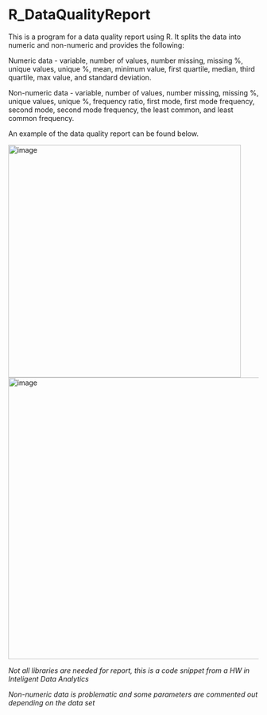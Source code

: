# R_DataQualityReport

This is a program for a data quality report using R. It splits the data into numeric and non-numeric and provides the following:

Numeric data - variable, number of values, number missing, missing %, unique values, unique %, mean, minimum value, first quartile, median, third quartile, max value, and standard deviation. 

Non-numeric data - variable, number of values, number missing, missing %, unique values, unique %, frequency ratio, first mode, first mode frequency, second mode, second mode frequency, the least common, and least common frequency.

An example of the data quality report can be found below. 

<img width="468" alt="image" src="https://user-images.githubusercontent.com/98120331/227535440-2d379150-945a-45c9-a5b4-825d4454f06a.png">
<img width="567" alt="image" src="https://user-images.githubusercontent.com/98120331/227535470-ceb942e7-a891-46e1-8990-afa774faedea.png">

*Not all libraries are needed for report, this is a code snippet from a HW in Inteligent Data Analytics*

*Non-numeric data is problematic and some parameters are commented out depending on the data set*
